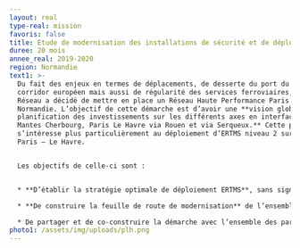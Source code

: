 ```yaml
---
layout: real
type-real: mission
favoris: false
title: Etude de modernisation des installations de sécurité et de déploiement d’ERTMS sur l’axe Paris-Le Havre
duree: 20 mois
annee_real: 2019-2020
region: Normandie
text1: >-
  Du fait des enjeux en termes de déplacements, de desserte du port du Havre, de
  corridor européen mais aussi de régularité des services ferroviaires, SNCF
  Réseau a décidé de mettre en place un Réseau Haute Performance Paris
  Normandie. L’objectif de cette démarche est d’avoir une **vision globale de la
  planification des investissements sur les différents axes en interface : Paris
  Mantes Cherbourg, Paris Le Havre via Rouen et via Serqueux.** Cette prestation
  s’intéresse plus particulièrement au déploiement d’ERTMS niveau 2 sur l’axe
  Paris – Le Havre. 


  Les objectifs de celle-ci sont :


  * **D’établir la stratégie optimale de déploiement ERTMS**, sans signalisation latérale, en intégrant l’ensemble des opportunités et contraintes : obligations européennes, impacts économiques, enjeux de compatibilité des déploiements sol et bords, performance d’exploitation de l’axe, ressources et moyens financiers disponibles...

  * **De construire la feuille de route de modernisation** de l’ensemble des installations de sécurité de l’axe et assurer la coordination de ces opérations avec le déploiement d’ERTMS,

  * De partager et de co-construire la démarche avec l’ensemble des parties prenantes sol (GI) et bords (EF).
photo1: /assets/img/uploads/plh.png
---
```

